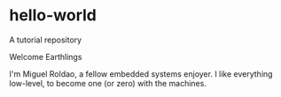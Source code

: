 # hello-world
A tutorial repository

Welcome Earthlings

I'm Miguel Roldao, a fellow embedded systems enjoyer.
I like everything low-level, to become one (or zero) with the machines.

